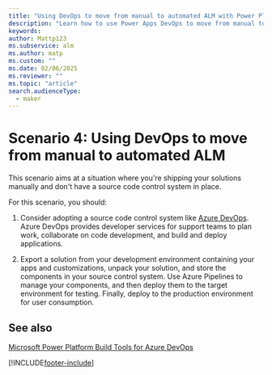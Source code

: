 ```yaml
---
title: "Using DevOps to move from manual to automated ALM with Power Platform"
description: "Learn how to use Power Apps DevOps to move from manual to automated ALM in Power Platform"
keywords: 
author: Mattp123
ms.subservice: alm
ms.author: matp
ms.custom: ""
ms.date: 02/06/2025
ms.reviewer: ""
ms.topic: "article"
search.audienceType: 
  - maker
---
```

# Scenario 4: Using DevOps to move from manual to automated ALM

This scenario aims at a situation where you're shipping your solutions manually and don't have a source code control system in place.

For this scenario, you should:

1. Consider adopting a source code control system like [Azure DevOps](/azure/devops/?view=azure-devops). Azure DevOps provides developer services for support teams to plan work, collaborate on code development, and build and deploy applications.

2. Export a solution from your development environment containing your apps and customizations, unpack your solution, and store the components in your source control system. Use Azure Pipelines to manage your components, and then deploy them to the target environment for testing. Finally, deploy to the production environment for user consumption.

## See also

[Microsoft Power Platform Build Tools for Azure DevOps](devops-build-tools.md)

[!INCLUDE[footer-include](../includes/footer-banner.md)]
